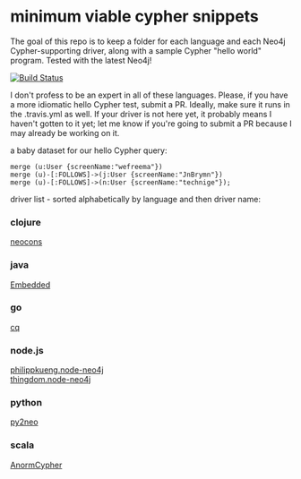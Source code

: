 # minimum viable cypher snippets
The goal of this repo is to keep a folder for each language and each Neo4j Cypher-supporting driver, along with a sample Cypher "hello world" program. Tested with the latest Neo4j!

[![Build Status](https://travis-ci.org/wfreeman/mvcs.png?branch=master)](https://travis-ci.org/wfreeman/mvcs)

I don't profess to be an expert in all of these languages. Please, if you have a more idiomatic hello Cypher test, submit a PR. Ideally, make sure it runs in the .travis.yml as well. If your driver is not here yet, it probably means I haven't gotten to it yet; let me know if you're going to submit a PR because I may already be working on it.

a baby dataset for our hello Cypher query:
```
merge (u:User {screenName:"wefreema"}) 
merge (u)-[:FOLLOWS]->(j:User {screenName:"JnBrymn"}) 
merge (u)-[:FOLLOWS]->(n:User {screenName:"technige"});
```

driver list - sorted alphabetically by language and then driver name:

### clojure
[neocons](/clojure/neocons/)
### java
[Embedded](/java/embedded/)
### go
[cq](/go/cq/)
### node.js
[philippkueng.node-neo4j](/node.js/philippkueng.node-neo4j/)  
[thingdom.node-neo4j](/node.js/thingdom.node-neo4j/)  
### python
[py2neo](/python/py2neo/)
### scala
[AnormCypher](/scala/anormcypher/)
